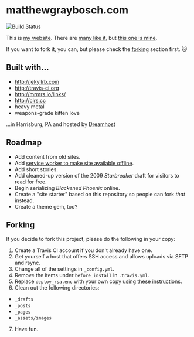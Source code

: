 # matthewgraybosch.com

[![Build Status](https://travis-ci.org/matthewgraybosch/matthewgraybosch.com.svg?branch=master)](https://travis-ci.org/matthewgraybosch/matthewgraybosch.com)

This is [my website](https://motherfuckingwebsite.com). There are [many like it](https://bettermotherfuckingwebsite.com), but [this one is mine](https://www.matthewgraybosch.com). 

If you want to fork it, you can, but please check the [forking](#forking) section first. :cat:

## Built with...

* http://jekyllrb.com
* http://travis-ci.org
* http://mrmrs.io/links/
* http://clrs.cc
* heavy metal
* weapons-grade kitten love

...in Harrisburg, PA and hosted by [Dreamhost](https://dreamhost.com)

## Roadmap

* Add content from old sites.
* Add [service worker to make site available offline](https://fossbytes.com/get-jekyll-blog-work-offline/).
* Add short stories.
* Add cleaned-up version of the 2009 *Starbreaker* draft for visitors to read for free.
* Begin serializing *Blackened Phoenix* online.
* Create a "site starter" based on this repository so people can fork *that* instead. 
* Create a theme gem, too?

## Forking

If you decide to fork this project, please do the following in your copy:

1. Create a Travis CI account if you don't already have one.
2. Get yourself a host that offers SSH access and allows uploads via SFTP and rsync.
3. Change all of the settings in ```_config.yml```.
4. Remove the items under ```before_install``` in ```.travis.yml```.
5. Replace ```deploy_rsa.enc``` with your own copy [using these instructions](https://oncletom.io/2016/travis-ssh-deploy/).
6. Clean out the following directories: 
  * ```_drafts```
  * ```_posts```
  * ```_pages```
  * ```_assets/images```
7. Have fun.
